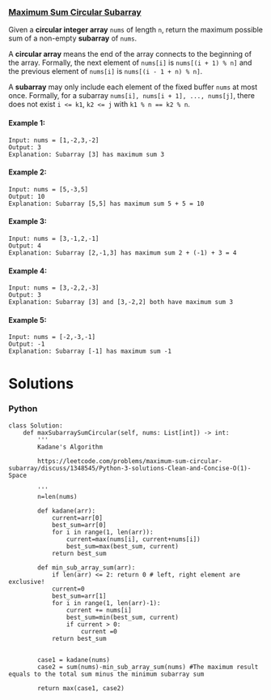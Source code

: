### [Maximum Sum Circular Subarray](https://leetcode.com/problems/maximum-sum-circular-subarray/) <br>

Given a **circular integer array** `nums` of length `n`, return the maximum possible sum of a non-empty **subarray** of `nums`.

A **circular array** means the end of the array connects to the beginning of the array. Formally, the next element of `nums[i]` is `nums[(i + 1) % n]` and the previous element of `nums[i]` is `nums[(i - 1 + n) % n]`.

A **subarray** may only include each element of the fixed buffer `nums` at most once. Formally, for a subarray `nums[i], nums[i + 1], ..., nums[j]`, there does not exist `i <= k1`, `k2 <= j` with `k1 % n == k2 % n`.



#### Example 1:

```
Input: nums = [1,-2,3,-2]
Output: 3
Explanation: Subarray [3] has maximum sum 3

```

#### Example 2:

```
Input: nums = [5,-3,5]
Output: 10
Explanation: Subarray [5,5] has maximum sum 5 + 5 = 10

```

#### Example 3:

```
Input: nums = [3,-1,2,-1]
Output: 4
Explanation: Subarray [2,-1,3] has maximum sum 2 + (-1) + 3 = 4

```
#### Example 4:

```
Input: nums = [3,-2,2,-3]
Output: 3
Explanation: Subarray [3] and [3,-2,2] both have maximum sum 3

```
#### Example 5:

```
Input: nums = [-2,-3,-1]
Output: -1
Explanation: Subarray [-1] has maximum sum -1

```
# Solutions

### Python
```
class Solution:
    def maxSubarraySumCircular(self, nums: List[int]) -> int:
        '''
        Kadane's Algorithm
        
        https://leetcode.com/problems/maximum-sum-circular-subarray/discuss/1348545/Python-3-solutions-Clean-and-Concise-O(1)-Space        
        
        '''
        n=len(nums)
                    
        def kadane(arr):
            current=arr[0]
            best_sum=arr[0]
            for i in range(1, len(arr)):
                current=max(nums[i], current+nums[i])
                best_sum=max(best_sum, current)
            return best_sum
        
        def min_sub_array_sum(arr):
            if len(arr) <= 2: return 0 # left, right element are exclusive! 
            current=0
            best_sum=arr[1]
            for i in range(1, len(arr)-1):
                current += nums[i]
                best_sum=min(best_sum, current)
                if current > 0:
                    current =0
            return best_sum
                
            
        case1 = kadane(nums)
        case2 = sum(nums)-min_sub_array_sum(nums) #The maximum result equals to the total sum minus the minimum subarray sum
        
        return max(case1, case2)        

```
